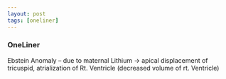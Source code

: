 ```yaml
---
layout: post
tags: [oneliner]
---
```



### OneLiner

Ebstein Anomaly – due to maternal Lithium -> apical displacement of tricuspid, atrialization of Rt. Ventricle (decreased volume of rt. Ventricle)
